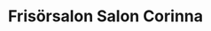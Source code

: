 ---
title: "Frisörsalon Salon Corinna"
url: /luedenscheid/frisoersalon-salon-corinna/
shop: Friseur
---